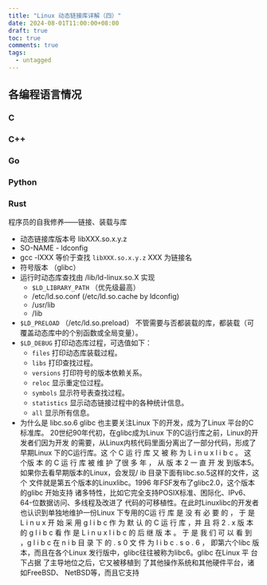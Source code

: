 ```yaml
---
title: "Linux 动态链接库详解（四）"
date: 2024-08-01T11:00:00+08:00
draft: true
toc: true
comments: true
tags:
  - untagged
---
```


## 各编程语言情况

### C

### C++

### Go

### Python

### Rust

程序员的自我修养——链接、装载与库

* 动态链接库版本号 libXXX.so.x.y.z
* SO-NAME - ldconfig
* gcc -lXXX 等价于查找 `libXXX.so.x.y.z` XXX 为链接名
* 符号版本 （glibc）
* 运行时动态库查找由 /lib/ld-linux.so.X 实现
    * `$LD_LIBRARY_PATH` （优先级最高）
    * /etc/ld.so.conf (/etc/ld.so.cache by ldconfig)
    * /usr/lib
    * /lib
* `$LD_PRELOAD` （/etc/ld.so.preload） 不管需要与否都装载的库，都装载（可覆盖动态库中的个别函数或全局变量）。
* `$LD_DEBUG` 打印动态库过程，可选值如下：
    * `files` 打印动态库装载过程。
    * `libs` 打印查找过程。
    * `versions` 打印符号的版本依赖关系。
    * `reloc` 显示重定位过程。
    * `symbols` 显示符号表查找过程。
    * `statistics` 显示动态链接过程中的各种统计信息。
    * `all` 显示所有信息。
* 为什么是 libc.so.6 glibc 也主要关注Linux 下的开发，成为了Linux 平台的C标准库。
20世纪90年代初，在glibc成为Linux 下的C运行库之前，Linux的开发者们因为开发 的需要，从Linux内核代码里面分离出了一部分代码，形成了早期Linux 下的C运行库。这 个 C 运 行 库 又 被 称 为 L i n u x l i b c 。 这 个版 本 的 C 运 行 库 被 维 护 了很 多 年 ， 从 版 本 2 一 直 开 发 到版本5。如果你去看早期版本的Linux，会发现/ ib 目录下面有libc.so.5这样的文件，这个 文件就是第五个版本的Linuxlibc。1996 年FSF发布了glibc2.0，这个版本的glibc 开始支持 诸多特性，比如它完全支持POSIX标准、困际化、IPv6、64-位数据访问、多线程及改进了 代码的可移植性。在此时Linuxlibc的开发者也认识到单独地维护一份Linux 下专用的C运 行 库 是 没 有 必 要 的 ， 于 是 L i n u x 开 始 采 用 g l i b c 作 为 默 认 的 C 运 行 库 ，并 且 将 2 . x 版 本 的 g l i b c 看 作 是 L i n u x l i b c 的 后 继 版 本 。 于 是 我 们 可 以 看 到 ，g l i b c 在 n i b 目 录 下 的 . s 0 文 件 为 l i b c . s o . 6 ， 即第六个libc 版本，而且在各个Linux 发行版中，glibc往往被称为libc6。glibc 在Linux 平 台 下占据 了主导地位之后，它又被移植到 了其他操作系统和其他硬件平台，诸如FreeBSD、 NetBSD等，而且它支持

